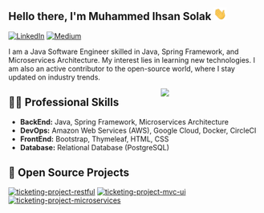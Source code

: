 <h2> Hello there, I'm Muhammed Ihsan Solak <img src="https://raw.githubusercontent.com/ABSphreak/ABSphreak/master/gifs/Hi.gif" height="25px"></h2>


[ ![LinkedIn](https://img.shields.io/badge/LinkedIn-4682B4?style=for-the-badge&logo=linkedin&logoColor=white)](https://www.linkedin.com/in/muhammed-ihsan-solak/)  [![Medium](https://img.shields.io/badge/Medium-555555?style=for-the-badge&logo=medium&logoColor=white)](https://medium.com/@muhammedihsansolak)

I am a Java Software Engineer skilled in Java, Spring
Framework, and Microservices Architecture. My interest lies in learning new technologies. I am also an active contributor to the open-source world, where I stay updated on industry trends.

<img align="right" src="https://camo.githubusercontent.com/97d0c0c4209208d8ec9573c7e213e05872a9f59b703868647b559b77af601cc6/68747470733a2f2f692e70696e696d672e636f6d2f6f726967696e616c732f65382f66342f35332f65386634353334363961336563393765636433353464663436356437333931332e676966" width='200'/> 

## 👨‍💻 Professional Skills

-  **BackEnd:**  Java, Spring Framework, Microservices Architecture
-  **DevOps:**  Amazon Web Services (AWS), Google Cloud, Docker, CircleCI
-  **FrontEnd:**  Bootstrap, Thymeleaf, HTML, CSS
-  **Database:** Relational Database (PostgreSQL) 


## 🥷 Open Source Projects

[![ticketing-project-restful](https://github-readme-stats.vercel.app/api/pin/?username=muhammedihsansolak&repo=ticketing-project-restful)](https://github.com/muhammedihsansolak/ticketing-project-restful)
[![ticketing-project-mvc-ui](https://github-readme-stats.vercel.app/api/pin/?username=muhammedihsansolak&repo=ticketing-project-mvc-ui)](https://github.com/muhammedihsansolak/ticketing-project-mvc-ui)
[![ticketing-project-microservices](https://github-readme-stats.vercel.app/api/pin/?username=muhammedihsansolak&repo=ticketing-project-microservices)](https://github.com/muhammedihsansolak/ticketing-project-microservices)
